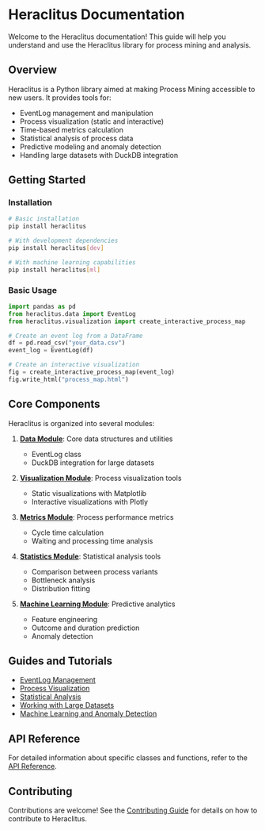 # Heraclitus Documentation

Welcome to the Heraclitus documentation! This guide will help you understand and use the Heraclitus library for process mining and analysis.

## Overview

Heraclitus is a Python library aimed at making Process Mining accessible to new users. It provides tools for:

- EventLog management and manipulation
- Process visualization (static and interactive)
- Time-based metrics calculation
- Statistical analysis of process data
- Predictive modeling and anomaly detection
- Handling large datasets with DuckDB integration

## Getting Started

### Installation

```bash
# Basic installation
pip install heraclitus

# With development dependencies
pip install heraclitus[dev]

# With machine learning capabilities
pip install heraclitus[ml]
```

### Basic Usage

```python
import pandas as pd
from heraclitus.data import EventLog
from heraclitus.visualization import create_interactive_process_map

# Create an event log from a DataFrame
df = pd.read_csv("your_data.csv")
event_log = EventLog(df)

# Create an interactive visualization
fig = create_interactive_process_map(event_log)
fig.write_html("process_map.html")
```

## Core Components

Heraclitus is organized into several modules:

1. **[Data Module](data_guide.md)**: Core data structures and utilities
   - EventLog class
   - DuckDB integration for large datasets

2. **[Visualization Module](visualization_guide.md)**: Process visualization tools
   - Static visualizations with Matplotlib
   - Interactive visualizations with Plotly

3. **[Metrics Module](metrics_guide.md)**: Process performance metrics
   - Cycle time calculation
   - Waiting and processing time analysis

4. **[Statistics Module](statistics_guide.md)**: Statistical analysis tools
   - Comparison between process variants
   - Bottleneck analysis
   - Distribution fitting

5. **[Machine Learning Module](machine_learning_guide.md)**: Predictive analytics
   - Feature engineering
   - Outcome and duration prediction
   - Anomaly detection

## Guides and Tutorials

- [EventLog Management](tutorials/eventlog_management.md)
- [Process Visualization](tutorials/process_visualization.md)
- [Statistical Analysis](tutorials/statistical_analysis.md)
- [Working with Large Datasets](tutorials/large_datasets.md)
- [Machine Learning and Anomaly Detection](tutorials/machine_learning.md)

## API Reference

For detailed information about specific classes and functions, refer to the [API Reference](api_reference.md).

## Contributing

Contributions are welcome! See the [Contributing Guide](../CONTRIBUTING.md) for details on how to contribute to Heraclitus.